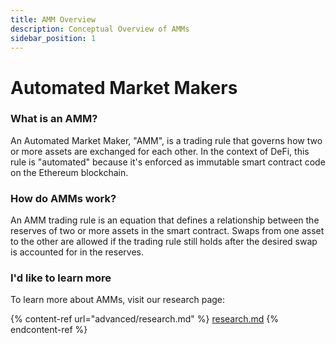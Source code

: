 ```yaml
---
title: AMM Overview
description: Conceptual Overview of AMMs
sidebar_position: 1 
---
```


# Automated Market Makers

### What is an AMM?

An Automated Market Maker, "AMM", is a trading rule that governs how two or more assets are exchanged for each other. In the context of DeFi, this rule is "automated" because it's enforced as immutable smart contract code on the Ethereum blockchain.

### How do AMMs work?

An AMM trading rule is an equation that defines a relationship between the reserves of two or more assets in the smart contract. Swaps from one asset to the other are allowed if the trading rule still holds after the desired swap is accounted for in the reserves.&#x20;

### I'd like to learn more

To learn more about AMMs, visit our research page:

{% content-ref url="advanced/research.md" %}
[research.md](advanced/research.md)
{% endcontent-ref %}





